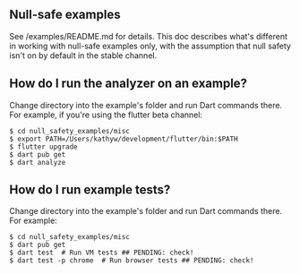 ## Null-safe examples

See /examples/README.md for details. This doc describes what's different in
working with null-safe examples only, with the assumption that null safety isn't
on by default in the stable channel.

## How do I run the analyzer on an example?

Change directory into the example's folder and run Dart commands there. For
example, if you're using the flutter beta channel:

```console
$ cd null_safety_examples/misc
$ export PATH=/Users/kathyw/development/flutter/bin:$PATH
$ flutter upgrade
$ dart pub get
$ dart analyze
```

## How do I run example tests?

Change directory into the example's folder and run Dart commands there. For
example:

```console
$ cd null_safety_examples/misc
$ dart pub get
$ dart test  # Run VM tests ## PENDING: check!
$ dart test -p chrome  # Run browser tests ## PENDING: check!
```
